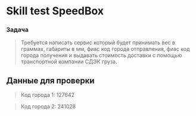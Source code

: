 # Skill test SpeedBox

### Задача

> Требуется написать сервис который будет принимать вес в граммах, габариты в мм, фиас код города отправления, фиас код города получения и выдавать стоимость доставки с помощью транспортной компании СДЭК груза.


## Данные для проверки 

> Код города 1: 127642

> Код города 2: 241028
